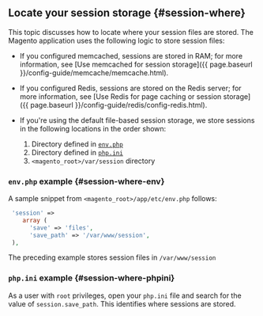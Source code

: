 ## Locate your session storage {#session-where}

This topic discusses how to locate where your session files are stored. The Magento application uses the following logic to store session files:

* If you configured memcached, sessions are stored in RAM; for more information, see [Use memcached for session storage]({{ page.baseurl }}/config-guide/memcache/memcache.html).
* If you configured Redis, sessions are stored on the Redis server; for more information, see [Use Redis for page caching or session storage]({{ page.baseurl }}/config-guide/redis/config-redis.html).
* If you're using the default file-based session storage, we store sessions in the following locations in the order shown:

  1. Directory defined in [`env.php`](#session-where-env)
  1. Directory defined in [`php.ini`](#session-where-phpini)
  1. `<magento_root>/var/session` directory

### `env.php` example {#session-where-env}

A sample snippet from `<magento_root>/app/etc/env.php` follows:

```php
 'session' =>
    array (
      'save' => 'files',
      'save_path' => '/var/www/session',
 ),
```

The preceding example stores session files in `/var/www/session`

### `php.ini` example {#session-where-phpini}

As a user with `root` privileges, open your `php.ini` file and search for the value of `session.save_path`. This identifies where sessions are stored.
